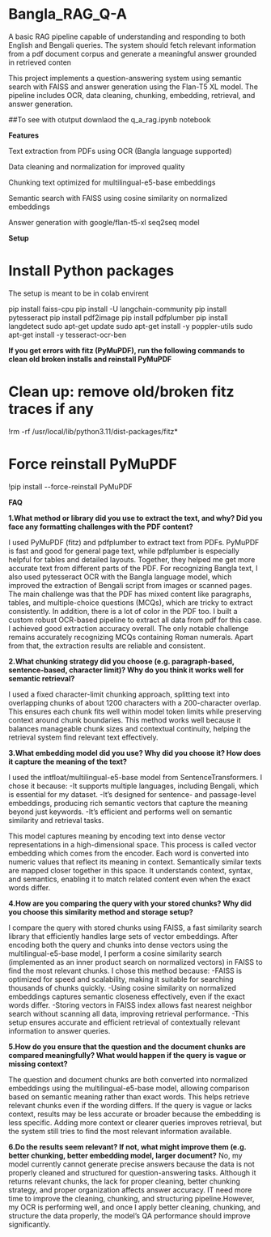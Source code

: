 # Bangla_RAG_Q-A
A basic RAG pipeline capable of understanding and responding to both English and Bengali queries. The system should fetch relevant information from a pdf document corpus and generate a meaningful answer grounded in retrieved conten

This project implements a question-answering system using semantic search with FAISS and answer generation using the Flan-T5 XL model. The pipeline includes OCR, data cleaning, chunking, embedding, retrieval, and answer generation.

##To see with otutput downlaod the q_a_rag.ipynb notebook

**Features**

Text extraction from PDFs using OCR (Bangla language supported)

Data cleaning and normalization for improved quality

Chunking text optimized for multilingual-e5-base embeddings

Semantic search with FAISS using cosine similarity on normalized embeddings

Answer generation with google/flan-t5-xl seq2seq model

**Setup**

# Install Python packages
The setup is meant to be in colab envirent


pip install faiss-cpu
pip install -U langchain-community
pip install pytesseract
pip install pdf2image
pip install pdfplumber
pip install langdetect
sudo apt-get update
sudo apt-get install -y poppler-utils
sudo apt-get install -y tesseract-ocr-ben

**If you get errors with fitz (PyMuPDF), run the following commands to clean old broken installs and reinstall PyMuPDF**
# Clean up: remove old/broken fitz traces if any
!rm -rf /usr/local/lib/python3.11/dist-packages/fitz*

# Force reinstall PyMuPDF
!pip install --force-reinstall PyMuPDF

**FAQ**


**1.What method or library did you use to extract the text, and why? Did you face any formatting challenges with the PDF content?**
   
I used PyMuPDF (fitz) and pdfplumber to extract text from PDFs. PyMuPDF is fast and good for general page text, while pdfplumber is especially helpful for tables and detailed layouts. Together, they helped me get more accurate text from different parts of the PDF.
For recognizing Bangla text, I also used pytesseract OCR with the Bangla language model, which improved the extraction of Bengali script from images or scanned pages.
The main challenge was that the PDF has mixed content like paragraphs, tables, and multiple-choice questions (MCQs), which are tricky to extract consistently. In addition, there is a lot of color in the PDF too. I built a custom  robust OCR-based pipeline to extract all data from pdf for this case.
I achieved good extraction accuracy overall. The only notable challenge remains accurately recognizing MCQs containing Roman numerals. Apart from that, the extraction results are reliable and consistent.

**2.What chunking strategy did you choose (e.g. paragraph-based, sentence-based, character limit)? Why do you think it works well for semantic retrieval?**

I used a fixed character-limit chunking approach, splitting text into overlapping chunks of about 1200 characters with a 200-character overlap. This ensures each chunk fits well within model token limits while preserving context around chunk boundaries. This method works well because it balances manageable chunk sizes and contextual continuity, helping the retrieval system find relevant text effectively.

**3.What embedding model did you use? Why did you choose it? How does it capture the meaning of the text?**

 I used the intfloat/multilingual-e5-base model from SentenceTransformers. I chose it because:
-It supports multiple languages, including Bengali, which is essential for my dataset.
-It’s designed for sentence- and passage-level embeddings, producing rich semantic vectors that capture the meaning beyond just keywords.
-It’s efficient and performs well on semantic similarity and retrieval tasks.

This model captures meaning by encoding text into dense vector representations in a high-dimensional space. This process is called vector embedding which comes from the encoder. Each word is converted into numeric values that reflect its meaning in context. Semantically similar texts are mapped closer together in this space. It understands context, syntax, and semantics, enabling it to match related content even when the exact words differ.

**4.How are you comparing the query with your stored chunks? Why did you choose this similarity method and storage setup?**

I compare the query with stored chunks using FAISS, a fast similarity search library that efficiently handles large sets of vector embeddings. After encoding both the query and chunks into dense vectors using the multilingual-e5-base model, I perform a cosine similarity search (implemented as an inner product search on normalized vectors) in FAISS to find the most relevant chunks.
I chose this method because:
-FAISS is optimized for speed and scalability, making it suitable for searching thousands of chunks quickly.
-Using cosine similarity on normalized embeddings captures semantic closeness effectively, even if the exact words differ.
-Storing vectors in FAISS index allows fast nearest neighbor search without scanning all data, improving retrieval performance.
-This setup ensures accurate and efficient retrieval of contextually relevant information to answer queries.

**5.How do you ensure that the question and the document chunks are compared meaningfully? What would happen if the query is vague or missing context?**

The question and document chunks are both converted into normalized embeddings using the multilingual-e5-base model, allowing comparison based on semantic meaning rather than exact words. This helps retrieve relevant chunks even if the wording differs.
If the query is vague or lacks context, results may be less accurate or broader because the embedding is less specific. Adding more context or clearer queries improves retrieval, but the system still tries to find the most relevant information available.

**6.Do the results seem relevant? If not, what might improve them (e.g. better chunking, better embedding model, larger document?**
No, my model currently cannot generate precise answers because the data  is not properly cleaned and structured for question-answering tasks. Although it returns relevant chunks, the lack for proper cleaning, better chunking strategy, and proper organization affects answer accuracy. IT need more time to improve the cleaning, chunking, and structuring pipeline.However, my OCR is performing well, and once I apply better cleaning, chunking, and structure the data properly, the model’s QA performance should improve significantly.


